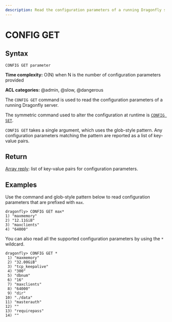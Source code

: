 ```yaml
---
description: Read the configuration parameters of a running Dragonfly server
---
```


# CONFIG GET

## Syntax

    CONFIG GET parameter

**Time complexity:** O(N) when N is the number of configuration parameters provided

**ACL categories:** @admin, @slow, @dangerous

The `CONFIG GET` command is used to read the configuration parameters of a running Dragonfly server.

The symmetric command used to alter the configuration at runtime is [`CONFIG SET`](./config-set.md).

`CONFIG GET` takes a single argument, which uses the glob-style pattern.
Any configuration parameters matching the pattern are reported as a list of key-value pairs.

## Return

[Array reply](https://redis.io/docs/reference/protocol-spec#resp-arrays): list of key-value pairs for configuration parameters.

## Examples

Use the command and glob-style pattern below to read configuration parameters that are prefixed with `max`.

```shell
dragonfly> CONFIG GET max*
1) "maxmemory"
2) "12.11GiB"
3) "maxclients"
4) "64000"
```

You can also read all the supported configuration parameters by using the `*` wildcard.

```shell
dragonfly> CONFIG GET *
 1) "maxmemory"
 2) "32.00GiB"
 3) "tcp_keepalive"
 4) "300"
 5) "dbnum"
 6) "16"
 7) "maxclients"
 8) "64000"
 9) "dir"
10) "./data"
11) "masterauth"
12) ""
13) "requirepass"
14) ""
```
